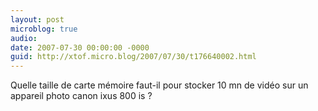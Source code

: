 ```yaml
---
layout: post
microblog: true
audio: 
date: 2007-07-30 00:00:00 -0000
guid: http://xtof.micro.blog/2007/07/30/t176640002.html
---
```

Quelle taille de carte mémoire faut-il pour stocker 10 mn de vidéo sur un appareil photo canon ixus 800 is ?
